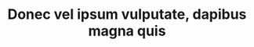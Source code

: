 ---
authors: ['zzossig']
publisher: "Self-Published"
description: "Donec vel ipsum vulputate, dapibus magna quis, auctor mauris. Aliquam ut dapibus risus. Duis sit amet magna posuere, interdum metus sed, maximus tortor. Maecenas tempus ut magna nec facilisis. Pellentesque vel ultrices nunc, eget ultrices mauris. Ut eget ligula quis purus porta rhoncus eget at eros. In id felis ullamcorper, vehicula ante sed, cursus magna. Curabitur libero nibh, posuere in urna in, viverra pulvinar lectus. Pellentesque rutrum tempus elit at hendrerit. Sed enim est, bibendum in augue iaculis, viverra venenatis sapien. Nullam sagittis augue maximus mi interdum maximus. Praesent a cursus massa."
shorttitle: "Donec vel ipsum vulputate"
isbn: "978-1-311-04245-3"
copyright: "All rights reserved"
title: "Donec vel ipsum vulputate, dapibus magna quis"
ENTRYTYPE: "book"
enableToc: False
enableWhoami: True
pinned: true
publishDate: "2017-06-01"
---